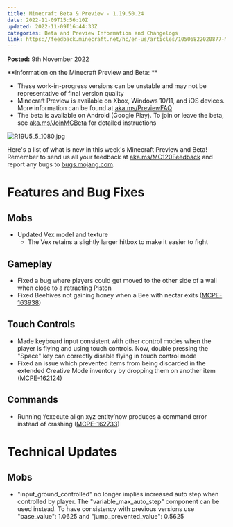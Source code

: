 ```yaml
---
title: Minecraft Beta & Preview - 1.19.50.24
date: 2022-11-09T15:56:10Z
updated: 2022-11-09T16:44:33Z
categories: Beta and Preview Information and Changelogs
link: https://feedback.minecraft.net/hc/en-us/articles/10506822020877-Minecraft-Beta-Preview-1-19-50-24
---
```


**Posted:** 9th November 2022

**Information on the Minecraft Preview and Beta: **

- These work-in-progress versions can be unstable and may not be representative of final version quality
- Minecraft Preview is available on Xbox, Windows 10/11, and iOS devices. More information can be found at [aka.ms/PreviewFAQ](http://aka.ms/PreviewFAQ)
- The beta is available on Android (Google Play). To join or leave the beta, see [aka.ms/JoinMCBeta](https://aka.ms/JoinMCBeta) for detailed instructions

![R19U5_5_1080.jpg](https://feedback.minecraft.net/hc/article_attachments/10506811228301)

Here's a list of what is new in this week's Minecraft Preview and Beta! Remember to send us all your feedback at [aka.ms/MC120Feedback](https://aka.ms/MC120Feedback) and report any bugs to [bugs.mojang.com](http://bugs.mojang.com/).  
  

# **Features and Bug Fixes**

## **Mobs**

- Updated Vex model and texture
  - The Vex retains a slightly larger hitbox to make it easier to fight

## **Gameplay**

- Fixed a bug where players could get moved to the other side of a wall when close to a retracting Piston
- Fixed Beehives not gaining honey when a Bee with nectar exits ([MCPE-163938](https://bugs.mojang.com/browse/MCPE-163938))

## **Touch Controls**

- Made keyboard input consistent with other control modes when the player is flying and using touch controls. Now, double pressing the "Space" key can correctly disable flying in touch control mode
- Fixed an issue which prevented items from being discarded in the extended Creative Mode inventory by dropping them on another item ([MCPE-162124](https://bugs.mojang.com/browse/MCPE-162124))

## **Commands**

- Running ‘/execute align xyz entity’now produces a command error instead of crashing ([MCPE-162733](https://bugs.mojang.com/browse/MCPE-162733))

# **Technical Updates**

## **Mobs**

- "input_ground_controlled" no longer implies increased auto step when controlled by player. The "variable_max_auto_step" component can be used instead. To have consistency with previous versions use "base_value": 1.0625 and "jump_prevented_value": 0.5625
